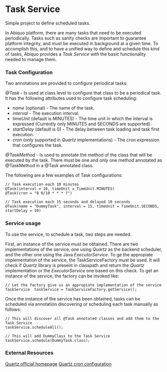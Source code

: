 Task Service
============

Simple project to define scheduled tasks.

In Abiquo platform, there are many tasks that need to be executed periodically. Tasks such as sanity checks are important to guarantee platform integrity, and must be executed in background at a given time. To accomplish this, and to have a unified way to define and schedule this kind of tasks, Abiquo provides a *Task Service* with the basic functionality needed to manage them.

### Task Configuration ###

Two annotations are provided to configure periodical tasks:

*@Task* - Is used at class level to configure that class to be a periodical task. It has the following attributes used to configure task scheduling:
* *name* (optional) - The name of the task.
* *interval* - The execution interval.
* *timeUnit* (default is MINUTES) - The time unit in which the interval is expressed (Currently only MINUTES and SECONDS are supported).
* *startDelay* (default is 0) - The delay between task loading and task first execution.
* *cron* (only supported in _Quartz_ implementations) - The cron expression that configures the task.

*@TaskMethod* \- Is used to annotate the method of the class that will be executed by the task. There must be one and only one method annotated as @TaskMethod in a @Task annotated class.

The following are a few examples of Task configurations:

    // Task execution each 10 minutes
    @Task(interval = 10, timeUnit = TimeUnit.MINUTES)
    @Task(cron = "0 0/10 * * * ?")

    // Task execution each 15 seconds and delayed 10 seconds
    @Task(name = "DummyTask", interval = 15, timeUnit = TimeUnit.SECONDS, startDelay = 10)

### Service usage ###

To use the service, to schedule a task, two steps are needed.

First, an instance of the service must be obtained. There are two implementations of the service, one using _Quartz_ as the backend scheduler, and the other one using the Java _ExecutorService_. To ge the appropiate implementation of the service, the TaskServiceFactory must be used. It will check if _Quartz_ library is present in classpath and return the _Quartz_ implementation or the _ExecutorService_ one based on this check. To get an instance of the service, the factory can be invoked like:

    // Let the factory give us an appropiate implementation of the service
    TaskService  taskService = TaskServiceFactory.getService();

Once the instance of the service has been obtained, tasks can be scheduled via annotation discovering or scheduling each task manually as follows:

    // This will discover all @Task annotated classes and add them to the Task Service
    taskService.scheduleAll();

    // This will add DummyClass to the Task Service
    taskService.schedule(DummyTask.class);

### External Resources ###

[Quartz official homepage](http://www.quartz-scheduler.org/)
[Quartz cron configuration](http://www.quartz-scheduler.org/docs/tutorials/crontrigger.html)
